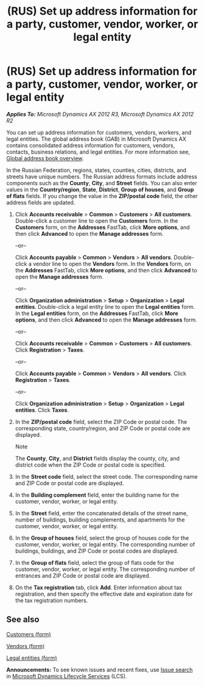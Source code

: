 ﻿---
title: (RUS) Set up address information for a party, customer, vendor, worker, or  legal entity
TOCTitle: (RUS) Set up address information for a party, customer, vendor, worker, or  legal entity
ms:assetid: 8be84c8a-8758-4d12-9ed7-9e0e1b92e637
ms:mtpsurl: https://technet.microsoft.com/en-us/library/JJ735280(v=AX.60)
ms:contentKeyID: 49693281
ms.date: 04/18/2014
mtps_version: v=AX.60
f1_keywords:
- vendor
- customer
- Set up
- legal entity
- (RUS)
- Russia
- address information
---

# (RUS) Set up address information for a party, customer, vendor, worker, or legal entity 


_**Applies To:** Microsoft Dynamics AX 2012 R3, Microsoft Dynamics AX 2012 R2_

You can set up address information for customers, vendors, workers, and legal entities. The global address book (GAB) in Microsoft Dynamics AX contains consolidated address information for customers, vendors, contacts, business relations, and legal entities. For more information see, [Global address book overview](global-address-book-overview.md).

In the Russian Federation, regions, states, counties, cities, districts, and streets have unique numbers. The Russian address formats include address components such as the **County**, **City**, and **Street** fields. You can also enter values in the **Country/region**, **State**, **District**, **Group of houses**, and **Group of flats** fields. If you change the value in the **ZIP/postal code** field, the other address fields are updated.

1.  Click **Accounts receivable** \> **Common** \> **Customers** \> **All customers**. Double-click a customer line to open the **Customers** form. In the **Customers** form, on the **Addresses** FastTab, click **More options**, and then click **Advanced** to open the **Manage addresses** form.
    
    –or–
    
    Click **Accounts payable** \> **Common** \> **Vendors** \> **All vendors**. Double-click a vendor line to open the **Vendors** form. In the **Vendors** form, on the **Addresses** FastTab, click **More options**, and then click **Advanced** to open the **Manage addresses** form.
    
    –or–
    
    Click **Organization administration** \> **Setup** \> **Organization** \> **Legal entities**. Double-click a legal entity line to open the **Legal entities** form. In the **Legal entities** form, on the **Addresses** FastTab, click **More options**, and then click **Advanced** to open the **Manage addresses** form.
    
    –or–
    
    Click **Accounts receivable** \> **Common** \> **Customers** \> **All customers**. Click **Registration** \> **Taxes**.
    
    –or–
    
    Click **Accounts payable** \> **Common** \> **Vendors** \> **All vendors**. Click **Registration** \> **Taxes**.
    
    –or–
    
    Click **Organization administration** \> **Setup** \> **Organization** \> **Legal entities**. Click **Taxes**.

2.  In the **ZIP/postal code** field, select the ZIP Code or postal code. The corresponding state, country/region, and ZIP Code or postal code are displayed.
    

    > [!NOTE]
    > <P>The <STRONG>County</STRONG>, <STRONG>City</STRONG>, and <STRONG>District</STRONG> fields display the county, city, and district code when the ZIP Code or postal code is specified.</P>



3.  In the **Street code** field, select the street code. The corresponding name and ZIP Code or postal code are displayed.

4.  In the **Building complement** field, enter the building name for the customer, vendor, worker, or legal entity.

5.  In the **Street** field, enter the concatenated details of the street name, number of buildings, building complements, and apartments for the customer, vendor, worker, or legal entity.

6.  In the **Group of houses** field, select the group of houses code for the customer, vendor, worker, or legal entity. The corresponding number of buildings, buildings, and ZIP Code or postal codes are displayed.

7.  In the **Group of flats** field, select the group of flats code for the customer, vendor, worker, or legal entity. The corresponding number of entrances and ZIP Code or postal code are displayed.

8.  On the **Tax registration** tab, click **Add**. Enter information about tax registration, and then specify the effective date and expiration date for the tax registration numbers.

## See also

[Customers (form)](https://technet.microsoft.com/en-us/library/aa590606\(v=ax.60\))

[Vendors (form)](https://technet.microsoft.com/en-us/library/aa592162\(v=ax.60\))

[Legal entities (form)](https://technet.microsoft.com/en-us/library/hh242860\(v=ax.60\))

  
**Announcements:** To see known issues and recent fixes, use [Issue search](http://go.microsoft.com/fwlink/?linkid=389258) in [Microsoft Dynamics Lifecycle Services](http://go.microsoft.com/fwlink/?linkid=306505) (LCS).

